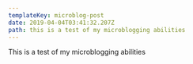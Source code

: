 ```yaml
---
templateKey: microblog-post
date: 2019-04-04T03:41:32.207Z
path: this is a test of my microblogging abilities
---
```

This is a test of my microblogging abilities
